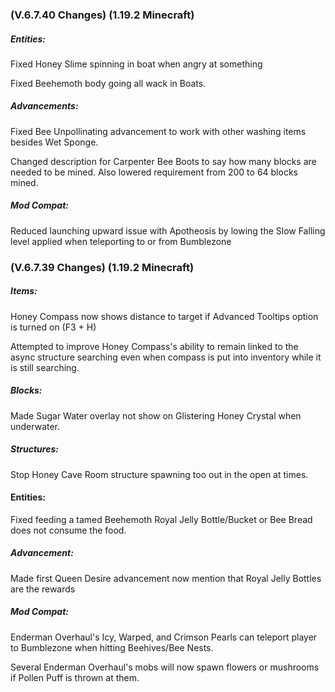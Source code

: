 ### **(V.6.7.40 Changes) (1.19.2 Minecraft)**

##### Entities:
Fixed Honey Slime spinning in boat when angry at something

Fixed Beehemoth body going all wack in Boats.

##### Advancements:
Fixed Bee Unpollinating advancement to work with other washing items besides Wet Sponge.

Changed description for Carpenter Bee Boots to say how many blocks are needed to be mined. Also lowered requirement from 200 to 64 blocks mined.

##### Mod Compat:
Reduced launching upward issue with Apotheosis by lowing the Slow Falling level applied when teleporting to or from Bumblezone


### **(V.6.7.39 Changes) (1.19.2 Minecraft)**

##### Items:
Honey Compass now shows distance to target if Advanced Tooltips option is turned on (F3 + H)

Attempted to improve Honey Compass's ability to remain linked to the async structure searching even 
 when compass is put into inventory while it is still searching.

##### Blocks:
Made Sugar Water overlay not show on Glistering Honey Crystal when underwater.

##### Structures:
Stop Honey Cave Room structure spawning too out in the open at times.

#### Entities:
Fixed feeding a tamed Beehemoth Royal Jelly Bottle/Bucket or Bee Bread does not consume the food.

##### Advancement:
Made first Queen Desire advancement now mention that Royal Jelly Bottles are the rewards

##### Mod Compat:
Enderman Overhaul's Icy, Warped, and Crimson Pearls can teleport player to Bumblezone when hitting Beehives/Bee Nests.

Several Enderman Overhaul's mobs will now spawn flowers or mushrooms if Pollen Puff is thrown at them.
